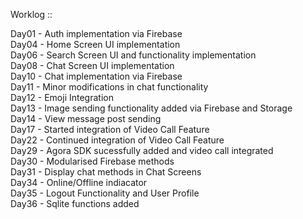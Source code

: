 Worklog ::

Day01 - Auth implementation via Firebase<br />
Day04 - Home Screen UI implementation<br />
Day06 - Search Screen UI and functionality implementation<br />
Day08 - Chat Screen UI implementation<br />
Day10 - Chat implementation via Firebase<br />
Day11 - Minor modifications in chat functionality<br />
Day12 - Emoji Integration<br />
Day13 - Image sending functionality added via Firebase and Storage<br />
Day14 - View message post sending<br />
Day17 - Started integration of Video Call Feature<br />
Day22 - Continued integration of Video Call Feature<br />
Day29 - Agora SDK sucessfully added and video call integrated<br />
Day30 - Modularised Firebase methods<br />
Day31 - Display chat methods in Chat Screens<br />
Day34 - Online/Offline indiacator<br />
Day35 - Logout Functionality and User Profile<br />
Day36 - Sqlite functions added<br />